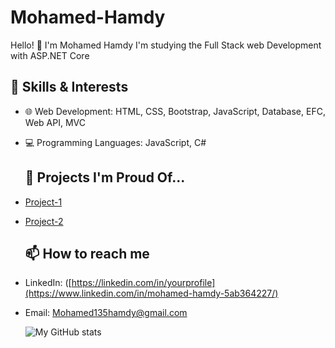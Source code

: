 # Mohamed-Hamdy
Hello! 👋 I'm Mohamed Hamdy
I'm studying the Full Stack web Development with ASP.NET Core

## 🚀 Skills & Interests
- 🌐 Web Development: HTML, CSS, Bootstrap, JavaScript, Database, EFC, Web API, MVC 
- 💻 Programming Languages: JavaScript, C#

  ## 💼 Projects I'm Proud Of...
- [Project-1]([URL]) 
- [Project-2]([URL])

  ## 📫 How to reach me
- LinkedIn: ([https://linkedin.com/in/yourprofile](https://www.linkedin.com/in/mohamed-hamdy-5ab364227/)
- Email: Mohamed135hamdy@gmail.com

  ![My GitHub stats](https://github-readme-stats.vercel.app/api?username=yourusername&show_icons=true)

